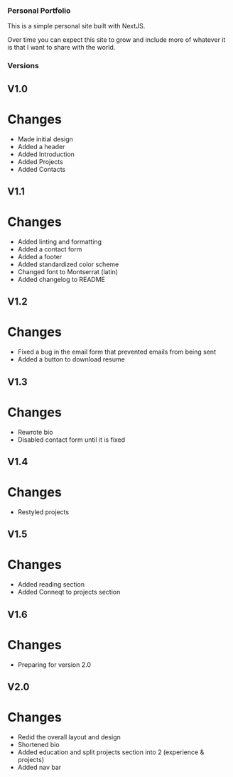 ### Personal Portfolio

This is a simple personal site built with NextJS.

Over time you can expect this site to grow and include more of whatever it is that I want to share with the world.

### Versions

## V1.0
# Changes
* Made initial design
* Added a header
* Added Introduction
* Added Projects
* Added Contacts

## V1.1
# Changes
* Added linting and formatting
* Added a contact form
* Added a footer
* Added standardized color scheme
* Changed font to Montserrat (latin)
* Added changelog to README

## V1.2
# Changes
* Fixed a bug in the email form that prevented emails from being sent
* Added a button to download resume

## V1.3
# Changes
* Rewrote bio
* Disabled contact form until it is fixed

## V1.4
# Changes
* Restyled projects

## V1.5
# Changes
* Added reading section
* Added Conneqt to projects section

## V1.6
# Changes
* Preparing for version 2.0

## V2.0
# Changes
* Redid the overall layout and design
* Shortened bio
* Added education and split projects section into 2 (experience & projects)
* Added nav bar
